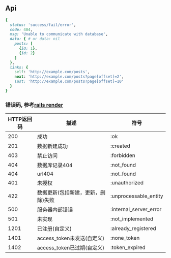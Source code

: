 ## Api

```ruby
{
  status: 'success/fail/error',
  code: 404,
  msg: 'Unable to communicate with database',
  data: { # or data: nil
    posts: [
      {id: 1},
      {id: 2}
    ]
  },
  links: {
    self: 'http://example.com/posts',
    next: 'http://example.com/posts?page[offset]=2',
    last: 'http://example.com/posts?page[offset]=10'
  }
}
```

### 错误码, 参考[rails render](http://guides.rubyonrails.org/layouts_and_rendering.html)

HTTP返回码 | 描述 | 符号
---|---|---
200 | 成功 | :ok
201 | 数据新建成功 | :created
403 | 禁止访问 | :forbidden
404 | 数据库记录404 | :not_found
404 | url404 | :not_found
401 | 未授权 | :unauthorized
422 | 数据更新(包括新建，更新，删除)失败 | :unprocessable_entity
500 | 服务器内部错误 | :internal_server_error
501 | 未实现 | :not_implemented
1201| 已注册(自定义) | :already_registered
1401| access_token未发送(自定义) | :none_token
1402| access_token已过期(自定义) | :token_expired